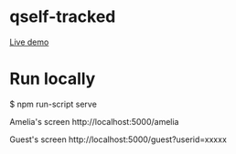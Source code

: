 # qself-tracked

[Live demo](https://qself.firebaseapp.com/)

# Run locally

$ npm run-script serve


Amelia's screen
http://localhost:5000/amelia

Guest's screen
http://localhost:5000/guest?userid=xxxxx
